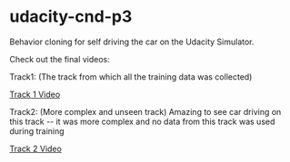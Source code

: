# udacity-cnd-p3

Behavior cloning for self driving the car on the Udacity Simulator.

Check out the final videos:

Track1: (The track from which all the training data was collected)

[Track 1 Video](https://youtu.be/4SNuhUKTq-w)

Track2: (More complex and unseen track)
Amazing to see car driving on this track -- it was more complex and no data from this track was used during training

[Track 2 Video](https://youtu.be/noXURuNj2K0)
